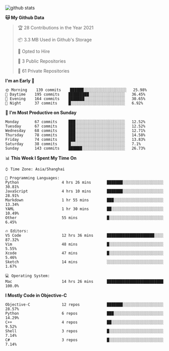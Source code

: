 
![github stats](https://github-readme-stats.vercel.app/api?username=ChesterYue&show_icons=true&count_private=true)

<!-- ![wakatime](https://github-readme-stats.vercel.app/api/wakatime?username=ChesterYue&layout=compact) -->

<!-- ![wakatime](https://github-readme-stats.vercel.app/api/top-langs/?username=ChesterYue&layout=compact) -->

<!--START_SECTION:waka-->
**🐱 My Github Data** 

> 🏆 28 Contributions in the Year 2021
 > 
> 📦 3.3 MB Used in Github's Storage 
 > 
> 💼 Opted to Hire
 > 
> 📜 3 Public Repositories 
 > 
> 🔑 61 Private Repositories  
 > 
**I'm an Early 🐤** 

```text
🌞 Morning    139 commits    ██████░░░░░░░░░░░░░░░░░░░   25.98% 
🌆 Daytime    195 commits    █████████░░░░░░░░░░░░░░░░   36.45% 
🌃 Evening    164 commits    ███████░░░░░░░░░░░░░░░░░░   30.65% 
🌙 Night      37 commits     █░░░░░░░░░░░░░░░░░░░░░░░░   6.92%

```
📅 **I'm Most Productive on Sunday** 

```text
Monday       67 commits     ███░░░░░░░░░░░░░░░░░░░░░░   12.52% 
Tuesday      67 commits     ███░░░░░░░░░░░░░░░░░░░░░░   12.52% 
Wednesday    68 commits     ███░░░░░░░░░░░░░░░░░░░░░░   12.71% 
Thursday     78 commits     ███░░░░░░░░░░░░░░░░░░░░░░   14.58% 
Friday       74 commits     ███░░░░░░░░░░░░░░░░░░░░░░   13.83% 
Saturday     38 commits     █░░░░░░░░░░░░░░░░░░░░░░░░   7.1% 
Sunday       143 commits    ██████░░░░░░░░░░░░░░░░░░░   26.73%

```


📊 **This Week I Spent My Time On** 

```text
⌚︎ Time Zone: Asia/Shanghai

💬 Programming Languages: 
Python                   4 hrs 26 mins       ███████░░░░░░░░░░░░░░░░░░   30.81% 
JavaScript               4 hrs 10 mins       ███████░░░░░░░░░░░░░░░░░░   28.91% 
Markdown                 1 hr 55 mins        ███░░░░░░░░░░░░░░░░░░░░░░   13.34% 
YAML                     1 hr 30 mins        ██░░░░░░░░░░░░░░░░░░░░░░░   10.49% 
Other                    55 mins             █░░░░░░░░░░░░░░░░░░░░░░░░   6.45%

🔥 Editors: 
VS Code                  12 hrs 36 mins      █████████████████████░░░░   87.32% 
Vim                      48 mins             █░░░░░░░░░░░░░░░░░░░░░░░░   5.55% 
Xcode                    47 mins             █░░░░░░░░░░░░░░░░░░░░░░░░   5.46% 
Sketch                   14 mins             ░░░░░░░░░░░░░░░░░░░░░░░░░   1.67%

💻 Operating System: 
Mac                      14 hrs 26 mins      █████████████████████████   100.0%

```

**I Mostly Code in Objective-C** 

```text
Objective-C              12 repos            ███████░░░░░░░░░░░░░░░░░░   28.57% 
Python                   6 repos             ███░░░░░░░░░░░░░░░░░░░░░░   14.29% 
C++                      4 repos             ██░░░░░░░░░░░░░░░░░░░░░░░   9.52% 
Shell                    3 repos             █░░░░░░░░░░░░░░░░░░░░░░░░   7.14% 
C#                       3 repos             █░░░░░░░░░░░░░░░░░░░░░░░░   7.14%

```



<!--END_SECTION:waka-->